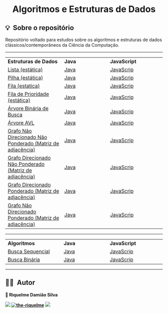 <h1 align="center"> Algoritmos e Estruturas de Dados </h1>

<h2 id="about">💡&nbsp; Sobre o repositório</h2>

Repositório voltado para estudos sobre os algoritmos e estruturas de dados clássicos/contemporâneos da Ciência da Computação.

---

<table align="center">
  <tr>
    <td width="300px"><b>Estruturas de Dados</b></td>
    <td width="300px"><b>Java</b></td>
    <td width="300px"><b>JavaScript</b></td>
  </tr>
  <tr>
    <td width="300px"><a href="https://pt.wikipedia.org/wiki/Lista">Lista (estática)</a></td>
    <td width="300px"><a href="./data-structures/static-structures/src/java/List.java">Java</a></td>
    <td width="300px"><a href="./data-structures/static-structures/src/js/List.js">JavaScrip</a></td>
  </tr>
  <tr>
    <td width="300px"><a href="https://pt.wikipedia.org/wiki/Pilha_(inform%C3%A1tica)">Pilha (estática)</a></td>
    <td width="300px"><a href="./data-structures/static-structures/src/java/Stack.java">Java</a></td>
    <td width="300px"><a href="./data-structures/static-structures/src/js/Stack.js">JavaScrip</a></td>
  </tr>
  <tr>
    <td width="300px"><a href="https://pt.wikipedia.org/wiki/FIFO">Fila (estatica)</a></td>
    <td width="300px"><a href="./data-structures/static-structures/src/java/Queue.java">Java</a></td>
    <td width="300px"><a href="./data-structures/static-structures/src/js/Queue.js">JavaScrip</a></td>
  </tr>
  <tr>
    <td width="300px"><a href="https://pt.wikipedia.org/wiki/FIFO">Fila de Prioridade (estática)</a></td>
      <td width="300px"><a href="./data-structures/static-structures/src/java/PriorityQueue.java">Java</a></td>
      <td width="300px"><a href="./data-structures/static-structures/src/js/PriorityQueue.js">JavaScrip</a></td>
  </tr>
  <tr>
   <td width="300px"><a href="https://pt.wikipedia.org/wiki/%C3%81rvore_bin%C3%A1ria_de_busca">Árvore Binária de Busca</a></td>
    <td width="300px"><a href="./data-structures/dynamic-structures/src/java/trees/BinarySearchTree.java">Java</a></td>
    <td width="300px"><a href="./data-structures/dynamic-structures/src/js/trees/BinarySearchTree.js">JavaScrip</a></td>
  </tr>
  <tr>
   <td width="300px"><a href="https://pt.wikipedia.org/wiki/%C3%81rvore_AVL">Árvore AVL</a></td>
    <td width="300px"><a href="./data-structures/dynamic-structures/src/java/trees/AVLtree.java">Java</a></td>
    <td width="300px"><a href="./data-structures/dynamic-structures/src/js/trees/AVLtree.js">JavaScrip</a></td>
  </tr>
  <tr>
    <td width="300px"><a href="https://pt.wikipedia.org/wiki/Teoria_dos_grafos">Grafo Não Direcionado Não Ponderado (Matriz de adjacência)</a></td>
    <td width="300px"><a href="./data-structures/static-structures/src/java/graphs/adjacencymatrix/UndirectedUnweightedGraph.java">Java</a></td>
    <td width="300px"><a href="./data-structures/static-structures/src/js/graphs/UndirectedUnweightedGraph.js">JavaScrip</a></td>
  </tr>
  <tr>
    <td width="300px"><a href="https://pt.wikipedia.org/wiki/Teoria_dos_grafos">Grafo Direcionado Não Ponderado (Matriz de adjacência)</a></td>
    <td width="300px"><a href="./data-structures/static-structures/src/java/graphs/adjacencymatrix/UnweightedDirectedGraph.java">Java</a></td>
    <td width="300px"><a href="./data-structures/static-structures/src/js/graphs/UnweightedDirectedGraph.js">JavaScrip</a></td>
  </tr>
  <tr>
    <td width="300px"><a href="https://pt.wikipedia.org/wiki/Teoria_dos_grafos">Grafo Direcionado Ponderado (Matriz de adjacência)</a></td>
    <td width="300px"><a href="./data-structures/static-structures/src/java/graphs/adjacencymatrix/WeightedDirectedGraph.java">Java</a></td>
    <td width="300px"><a href="./data-structures/static-structures/src/js/graphs/WeightedDirectedGraph.js">JavaScrip</a></td>
  </tr>
  <tr>
    <td width="300px"><a href="https://pt.wikipedia.org/wiki/Teoria_dos_grafos">Grafo Não Direcionado Ponderado (Matriz de adjacência)</a></td>
    <td width="300px"><a href="./data-structures/static-structures/src/java/graphs/adjacencymatrix/WeightedUndirectedGraph.java">Java</a></td>
    <td width="300px"><a href="./data-structures/static-structures/src/js/graphs/WeightedUndirectedGraph.js">JavaScrip</a></td>
  </tr>

</table>

---

<table align="center">
  <tr>
    <td width="300px"><b>Algoritmos</b></td>
    <td width="300px"><b>Java</b></td>
    <td width="300px"><b>JavaScript</b></td>
  </tr>
  <tr>
    <td width="300px"><a href="https://pt.wikipedia.org/wiki/Busca_linear">Busca Sequencial</a></td>
    <td width="300px"><a href="./algorithms/src/java/SequentialSearch.java">Java</a></td>
    <td width="300px"><a href="./algorithms/src/js/SequentialSearch.js ">JavaScrip</a></td>
  </tr>
  <tr>
    <td width="300px"><a href="https://pt.wikipedia.org/wiki/Pesquisa_bin%C3%A1ria">Busca Binária</a></td>
    <td width="300px"><a href="./algorithms/src/java/BinarySearch.java">Java</a></td>
    <td width="300px"><a href="./algorithms/src/js/BinarySearch.js">JavaScrip</a></td>
  </tr>
</table>

---

<h2 id="author">👨‍💻&nbsp; Autor</h2>

<b>👤 Riquelme Damião Silva<b>


<div style="display: inline_block">
	 <a href="https://www.linkedin.com/in/riquelme-damiao-silva/" target="_blank"><img src="https://img.shields.io/badge/-LinkedIn-%230077B5?style=for-the-badge&logo=linkedin&logoColor=white" target="_blank"></a>
     	 <a href="https://www.instagram.com/the_riquelme_/" target="_blank"><img src="https://img.shields.io/badge/Instagram-E4405F?style=for-the-badge&logo=instagram&logoColor=white" alt="the-riquelme"/></a>
     	 <a href="mailto:riquelmedamiaosilva@gmail.com" target="_blank"><img src="https://img.shields.io/badge/gmail-D14836?&style=for-the-badge&logo=gmail&logoColor=white"/></a>
</div>
